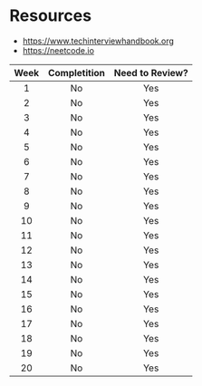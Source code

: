 # Resources
- https://www.techinterviewhandbook.org
- https://neetcode.io

| Week   | Completition | Need to Review?  |
| :----: |    :----:    |     :----:       |
| 1      |      No      |   Yes            |
| 2      |      No      |   Yes            |
| 3      |      No      |   Yes            |
| 4      |      No      |   Yes            |
| 5      |      No      |   Yes            |
| 6      |      No      |   Yes            |
| 7      |      No      |   Yes            |
| 8      |      No      |   Yes            |
| 9      |      No      |   Yes            |
| 10     |      No      |   Yes            |
| 11     |      No      |   Yes            |
| 12     |      No      |   Yes            |
| 13     |      No      |   Yes            |
| 14     |      No      |   Yes            |
| 15     |      No      |   Yes            |
| 16     |      No      |   Yes            |
| 17     |      No      |   Yes            |
| 18     |      No      |   Yes            |
| 19     |      No      |   Yes            |
| 20     |      No      |   Yes            |
